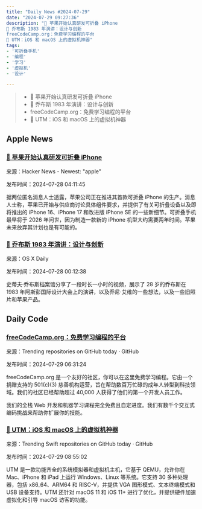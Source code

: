 ```yaml
---
title: "Daily News #2024-07-29"
date: "2024-07-29 09:27:36"
description: "🎉 苹果开始认真研发可折叠 iPhone
🌟 乔布斯 1983 年演讲：设计与创新
freeCodeCamp.org：免费学习编程的平台
🌟 UTM：iOS 和 macOS 上的虚拟机神器"
tags: 
- '可折叠手机'
- '编程'
- '学习'
- '虚拟机'
- '设计'

---
```


> - 🎉 苹果开始认真研发可折叠 iPhone
> - 🌟 乔布斯 1983 年演讲：设计与创新
> - freeCodeCamp.org：免费学习编程的平台
> - 🌟 UTM：iOS 和 macOS 上的虚拟机神器

## Apple News

### [🎉 苹果开始认真研发可折叠 iPhone](https://arstechnica.com/gadgets/2024/07/report-apple-begins-serious-work-on-a-foldable-iphone/)

来源：Hacker News - Newest: "apple"

发布时间：2024-07-28 04:11:45

据两位匿名消息人士透露，苹果公司正在推进其首款可折叠 iPhone 的生产。消息人士称，苹果已开始与供应商讨论具体组件要求，并提供了有关可折叠设备以及即将推出的 iPhone 16、iPhone 17 和改进版 iPhone SE 的一些新细节。可折叠手机最早将于 2026 年问世，因为制造一款新的 iPhone 机型大约需要两年时间。苹果未来放弃其计划也是有可能的。

### [🌟 乔布斯 1983 年演讲：设计与创新](https://osxdaily.com/2024/07/27/watch-steve-jobs-speak-at-the-1983-international-design-conference/)

来源：OS X Daily

发布时间：2024-07-28 00:12:38

史蒂夫·乔布斯档案馆分享了一段时长一小时的视频，展示了 28 岁的乔布斯在 1983 年阿斯彭国际设计大会上的演讲，以及乔尼·艾维的一些想法，以及一些旧照片和苹果产品。

## Daily Code

### [freeCodeCamp.org：免费学习编程的平台](https://github.com/freeCodeCamp/freeCodeCamp)

来源：Trending repositories on GitHub today · GitHub

发布时间：2024-07-29 06:31:24

freeCodeCamp.org 是一个友好的社区，你可以在这里免费学习编程。它由一个捐赠支持的 501(c)(3) 慈善机构运营，旨在帮助数百万忙碌的成年人转型到科技领域。我们的社区已经帮助超过 40,000 人获得了他们的第一个开发人员工作。

我们的全栈 Web 开发和机器学习课程完全免费且自定进度。我们有数千个交互式编码挑战来帮助你扩展你的技能。

### [🌟 UTM：iOS 和 macOS 上的虚拟机神器](https://github.com/utmapp/UTM)

来源：Trending Swift repositories on GitHub today · GitHub

发布时间：2024-07-29 08:55:02

UTM 是一款功能齐全的系统模拟器和虚拟机主机，它基于 QEMU，允许你在 Mac、iPhone 和 iPad 上运行 Windows、Linux 等系统。它支持 30 多种处理器，包括 x86_64、ARM64 和 RISC-V，并提供 VGA 图形模式、文本终端模式和 USB 设备支持。UTM 还针对 macOS 11 和 iOS 11+ 进行了优化，并提供硬件加速虚拟化和引导 macOS 访客的功能。
